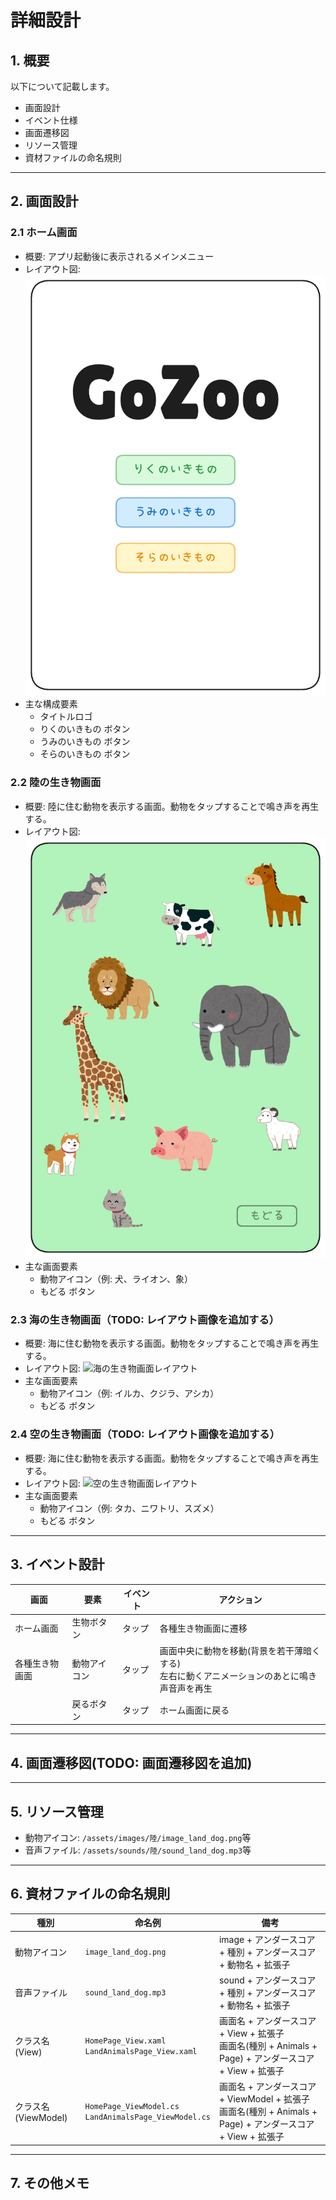 # 詳細設計

## 1. 概要
以下について記載します。
- 画面設計
- イベント仕様
- 画面遷移図
- リソース管理
- 資材ファイルの命名規則

----

## 2. 画面設計

### 2.1 ホーム画面
- 概要: アプリ起動後に表示されるメインメニュー
- レイアウト図: ![ホーム画面レイアウト](レイアウト画像/HomePage.png)
- 主な構成要素
    - タイトルロゴ
    - りくのいきもの ボタン
    - うみのいきもの ボタン
    - そらのいきもの ボタン

### 2.2 陸の生き物画面
- 概要: 陸に住む動物を表示する画面。動物をタップすることで鳴き声を再生する。
- レイアウト図: ![陸の生き物画面レイアウト](レイアウト画像/LandAnimalsPage.png)
- 主な画面要素
    - 動物アイコン（例: 犬、ライオン、象）
    - もどる ボタン

### 2.3 海の生き物画面（TODO: レイアウト画像を追加する）
- 概要: 海に住む動物を表示する画面。動物をタップすることで鳴き声を再生する。
- レイアウト図: ![海の生き物画面レイアウト]()
- 主な画面要素
    - 動物アイコン（例: イルカ、クジラ、アシカ）
    - もどる ボタン

### 2.4 空の生き物画面（TODO: レイアウト画像を追加する）
- 概要: 海に住む動物を表示する画面。動物をタップすることで鳴き声を再生する。
- レイアウト図: ![空の生き物画面レイアウト]()
- 主な画面要素
    - 動物アイコン（例: タカ、ニワトリ、スズメ）
    - もどる ボタン

----

## 3. イベント設計
| 画面         | 要素        | イベント | アクション
|-------------|-------------|--------|----------------------------------------------
| ホーム画面    | 生物ボタン   | タップ   | 各種生き物画面に遷移
| 各種生き物画面 | 動物アイコン | タップ   | 画面中央に動物を移動(背景を若干薄暗くする)<br>左右に動くアニメーションのあとに鳴き声音声を再生
|             | 戻るボタン    | タップ   | ホーム画面に戻る

----

## 4. 画面遷移図(TODO: 画面遷移図を追加)

----

## 5. リソース管理
- 動物アイコン: `/assets/images/陸/image_land_dog.png`等
- 音声ファイル: `/assets/sounds/陸/sound_land_dog.mp3`等

----

## 6. 資材ファイルの命名規則
| 種別 | 命名例 | 備考 
|-----|-----|-----
| 動物アイコン | `image_land_dog.png` | image + アンダースコア + 種別 + アンダースコア + 動物名 + 拡張子
| 音声ファイル | `sound_land_dog.mp3` | sound + アンダースコア + 種別 + アンダースコア + 動物名 + 拡張子
| クラス名(View) | `HomePage_View.xaml` <br> `LandAnimalsPage_View.xaml` | 画面名 + アンダースコア + View + 拡張子 <br> 画面名(種別 + Animals + Page) + アンダースコア + View + 拡張子
| クラス名(ViewModel) | `HomePage_ViewModel.cs` <br> `LandAnimalsPage_ViewModel.cs` | 画面名 + アンダースコア + ViewModel + 拡張子 <br> 画面名(種別 + Animals + Page) + アンダースコア + View + 拡張子

----

## 7. その他メモ
